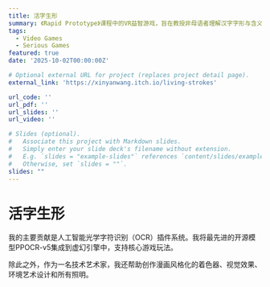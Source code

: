 ```yaml
---
title: 活字生形
summary: 《Rapid Prototype》课程中的VR益智游戏，旨在教授非母语者理解汉字字形与含义的关系
tags:
  - Video Games
  - Serious Games
featured: true
date: '2025-10-02T00:00:00Z'

# Optional external URL for project (replaces project detail page).
external_link: 'https://xinyanwang.itch.io/living-strokes'

url_code: ''
url_pdf: ''
url_slides: ''
url_video: ''

# Slides (optional).
#   Associate this project with Markdown slides.
#   Simply enter your slide deck's filename without extension.
#   E.g. `slides = "example-slides"` references `content/slides/example-slides.md`.
#   Otherwise, set `slides = ""`.
slides: ""
---
```

# 活字生形

我的主要贡献是人工智能光学字符识别（OCR）插件系统。我将最先进的开源模型PPOCR-v5集成到虚幻引擎中，支持核心游戏玩法。

除此之外，作为一名技术艺术家，我还帮助创作漫画风格化的着色器、视觉效果、环境艺术设计和所有照明。
